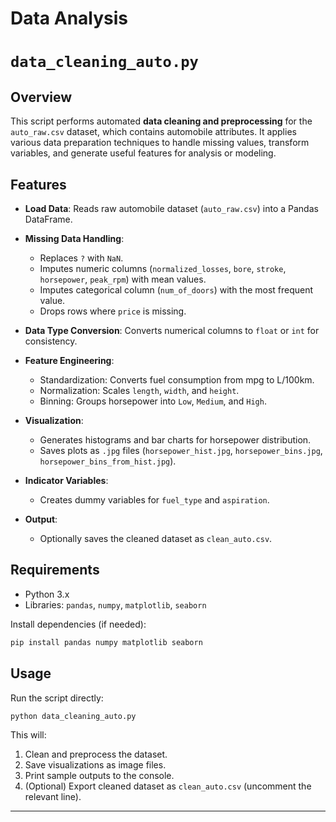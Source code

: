 # Data Analysis

# `data_cleaning_auto.py`

## Overview

This script performs automated **data cleaning and preprocessing** for the `auto_raw.csv` dataset, which contains automobile attributes. It applies various data preparation techniques to handle missing values, transform variables, and generate useful features for analysis or modeling.

## Features

* **Load Data**: Reads raw automobile dataset (`auto_raw.csv`) into a Pandas DataFrame.
* **Missing Data Handling**:

  * Replaces `?` with `NaN`.
  * Imputes numeric columns (`normalized_losses`, `bore`, `stroke`, `horsepower`, `peak_rpm`) with mean values.
  * Imputes categorical column (`num_of_doors`) with the most frequent value.
  * Drops rows where `price` is missing.
* **Data Type Conversion**: Converts numerical columns to `float` or `int` for consistency.
* **Feature Engineering**:

  * Standardization: Converts fuel consumption from mpg to L/100km.
  * Normalization: Scales `length`, `width`, and `height`.
  * Binning: Groups horsepower into `Low`, `Medium`, and `High`.
* **Visualization**:

  * Generates histograms and bar charts for horsepower distribution.
  * Saves plots as `.jpg` files (`horsepower_hist.jpg`, `horsepower_bins.jpg`, `horsepower_bins_from_hist.jpg`).
* **Indicator Variables**:

  * Creates dummy variables for `fuel_type` and `aspiration`.
* **Output**:

  * Optionally saves the cleaned dataset as `clean_auto.csv`.

## Requirements

* Python 3.x
* Libraries: `pandas`, `numpy`, `matplotlib`, `seaborn`

Install dependencies (if needed):

```bash
pip install pandas numpy matplotlib seaborn
```

## Usage

Run the script directly:

```bash
python data_cleaning_auto.py
```

This will:

1. Clean and preprocess the dataset.
2. Save visualizations as image files.
3. Print sample outputs to the console.
4. (Optional) Export cleaned dataset as `clean_auto.csv` (uncomment the relevant line).

---
